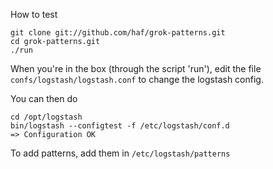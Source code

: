 How to test

```
git clone git://github.com/haf/grok-patterns.git
cd grok-patterns.git
./run
```

When you're in the box (through the script 'run'), edit the file
`confs/logstash/logstash.conf` to change the logstash config.

You can then do

```
cd /opt/logstash
bin/logstash --configtest -f /etc/logstash/conf.d
=> Configuration OK
```

To add patterns, add them in `/etc/logstash/patterns`
